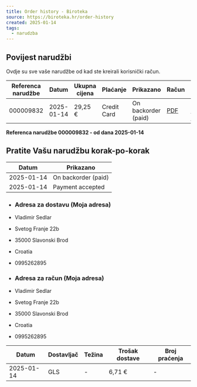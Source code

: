 ```yaml
---
title: Order history - Biroteka
source: https://biroteka.hr/order-history
created: 2025-01-14
tags:
  - narudzba
---
```

## Povijest narudžbi

Ovdje su sve vaše narudžbe od kad ste kreirali korisnički račun.

| Referenca narudžbe | Datum | Ukupna cijena | Plaćanje | Prikazano | Račun |  |
| --- | --- | --- | --- | --- | --- | --- |
| 000009832 | 2025-01-14 | 29,25 € | Credit Card | On backorder (paid) | [PDF](https://biroteka.hr/index.php?controller=pdf-invoice&id_order=9832 "Račun") | Detalji [Ponovo naruči](https://biroteka.hr/order?submitReorder=&id_order=9832 "Ponovo naruči") |

**Referenca narudžbe 000009832 - od dana 2025-01-14**

## Pratite Vašu narudžbu korak-po-korak

| Datum | Prikazano |
| --- | --- |
| 2025-01-14 | On backorder (paid) |
| 2025-01-14 | Payment accepted |

- ### Adresa za dostavu (Moja adresa)
- Vladimir Sedlar

- Svetog Franje 22b

- 35000 Slavonski Brod
- Croatia
- 0995262895

- ### Adresa za račun (Moja adresa)
- Vladimir Sedlar

- Svetog Franje 22b

- 35000 Slavonski Brod
- Croatia
- 0995262895

| Datum | Dostavljač | Težina | Trošak dostave | Broj praćenja |
| --- | --- | --- | --- | --- |
| 2025-01-14 | GLS | \- | 6,71 € | \- |

### 